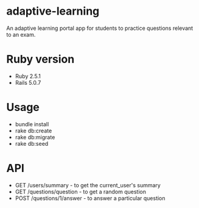 # adaptive-learning

An adaptive learning portal app for students to practice questions relevant to
an exam.

# Ruby version

 * Ruby  2.5.1
 * Rails 5.0.7

# Usage

 * bundle install
 * rake db:create
 * rake db:migrate
 * rake db:seed

# API

 * GET /users/summary - to get the current_user's summary
 * GET /questions/question - to get a random question
 * POST /questions/1/answer - to answer a particular question
